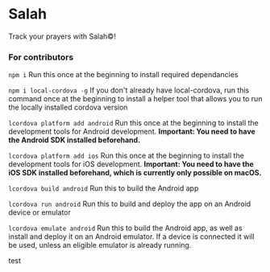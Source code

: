 # Salah

Track your prayers with Salah©!

### For contributors

`npm i`
Run this once at the beginning to install required dependancies

`npm i local-cordova -g`
If you don't already have local-cordova, run this command once at the beginning to install a helper tool that allows you to run the locally installed cordova version

`lcordova platform add android`
Run this once at the beginning to install the development tools for Android
development. **Important: You need to have the Android SDK installed beforehand.**

`lcordova platform add ios`
Run this once at the beginning to install the development tools for iOS
development. **Important: You need to have the iOS SDK installed beforehand, which is currently only possible on macOS.**

`lcordova build android`
Run this to build the Android app

`lcordova run android`
Run this to build and deploy the app on an Android device or emulator

`lcordova emulate android`
Run this to build the Android app, as well as install and deploy it on an Android emulator. If a device is connected it will be used, unless an eligible emulator is already running.

test
